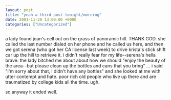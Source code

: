 ```yaml
---
layout: post
title: "yeah a third post tonight/morning"
date: 2001-11-20 13:00:00 +0000
categories: ["Uncategorized"]
---
```


a lady found joan's cell out on the grass of panoramic hill. THANK GOD. she called the last number dialed on her phone and he called us here, and then we got serena (who got her CA license last week) to drive krista's stick shift car up the hill to retrieve it. i didn't really fear for my life--serena's hella brave. the lady bitched me about about how we should "enjoy the beauty of the area--but please clean up the bottles and cans that you bring" ... i said "i'm sorry about that, i didn't have any bottles" and she looked at me with utter contempt and hate. poor rich old people who live up there and are traumatized by college kids all the time. ugh. 

so anyway it ended well.